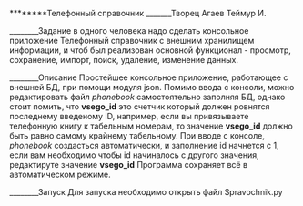 ********Телефонный справочник _______Творец Агаев Теймур И.

________Задание 
в одного человека надо сделать консольное приложение Телефонный справочник с внешним хранилищем информации,
и чтоб был реализован основной функционал - просмотр, сохранение, импорт, поиск, удаление, изменение данных.



________Описание
Простейшее консольное приложение, работающее с внешней БД, при помощи модуля json.
Помимо ввода с консоли, можно редактировать файл *phonebook* самостоятельно заполняя БД,
однако стоит помить, что **vsego_id** это счетчик который должен ровнятся последнему введеному ID,
например, если вы привязываете телефонную книгу к табельным номерам, то значение **vsego_id** должно
быть равно самому крайнему табельному. При вводе с консоле, *phonebook* создасться автоматически,
и заполнение id начнется с 1, если вам необходимо чтобы id начиналось с другого значения, редактируте 
значение **vsego_id**
Программа сохраняет всё в автоматическом режиме.



________Запуск
Для запуска необходимо открыть файл Spravochnik.py




